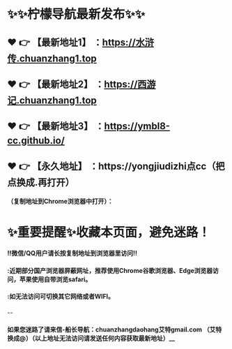 # :sparkles::sparkles:柠檬导航最新发布:sparkles::sparkles:

 :heart: :point_right: 【最新地址1】 ：https://水浒传.chuanzhang1.top
 ------
 :heart: :point_right: 【最新地址2】 ：https://西游记.chuanzhang1.top
 ------
 :heart: :point_right: 【最新地址3】 ：https://ymbl8-cc.github.io/
 ------
 :heart: :point_right: 【永久地址】 ：https://yongjiudizhi点cc（把点换成.再打开）   
 ------

#### （复制地址到Chrome浏览器中打开）：
# :sparkles:重要提醒:sparkles:收藏本页面，避免迷路！
#### ‼️微信/QQ用户请长按复制地址到浏览器里访问‼
#### :近期部分国产浏览器屏蔽网址，推荐使用Chrome谷歌浏览器、Edge浏览器访问，苹果使用自带浏览safari。
#### :如无法访问可切换其它网络或者WIFI。
--
#### 如果您迷路了请来信-船长导航：chuanzhangdaohang艾特gmail.com （艾特换成@）（以上地址无法访问请发送任何内容获取最新地址）__

